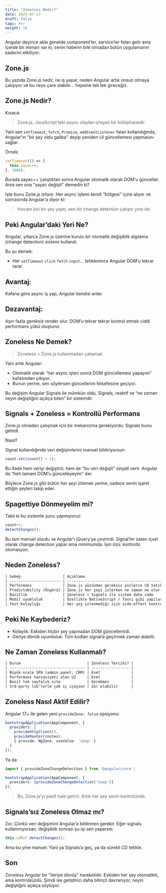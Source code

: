 ```yaml
---
title: "Zoneless Nedir?"
date: 2025-07-27
draft: false
tags: #tr
weight: 16
---
```


Angular deyince akla genelde component’ler, service’ler falan gelir ama içerde bir mimari var ki, senin haberin bile olmadan bütün uygulamanın kaderini etkiliyor:


## Zone.js

Bu yazıda Zone.js nedir, ne iş yapar, neden Angular artık onsuz olmaya çalışıyor ve bu neye çare olabilir… hepsine tek tek gireceğiz.

## Zone.js Nedir?

Kısaca:

> Zone.js, JavaScript'teki async olayları izleyen bir kütüphanedir.


Yani sen `setTimeout`, `fetch`, `Promise`, `addEventListener` falan kullandığında, Angular’ın "bir şey oldu galiba" deyip yeniden UI güncellemesi yapmasını sağlar.


Örnek:

```ts
setTimeout(() => {
  this.sayac++;
}, 1000);
```

Burada sayac++ çalıştıktan sonra Angular otomatik olarak DOM'u günceller. Ama sen ona "sayac değişti" demedin ki?


İşte bunu Zone.js izliyor. Her async işlemi kendi “bölgesi” içine alıyor ve sonrasında Angular’a diyor ki:

> Hocam biri bir şey yaptı, sen bir change detection çalıştır yine de.


## Peki Angular’daki Yeri Ne?

Angular, yıllarca Zone.js üzerine kurulu bir otomatik değişiklik algılama (change detection) sistemi kullandı.

Bu şu demek:

- Her `setTimeout` `click` `fetch` `input`... tetiklenince Angular DOM’u tekrar tarar.

## Avantaj:
Kafana göre async iş yap, Angular kendisi anlar.
## Dezavantaj:
Aşırı fazla gereksiz render olur. DOM’u tekrar tekrar kontrol etmek ciddi performans yükü oluşturur.


## Zoneless Ne Demek?
> Zoneless = Zone.js kullanmadan çalışmak

Yani artık Angular:
- Otomatik olarak “her async işten sonra DOM güncellemesi yapayım” kafasından çıkıyor.
- Bunun yerine, sen söylersen güncellerim felsefesine geçiyor.

Bu değişim Angular Signals ile mümkün oldu. Signals, reaktif ve “ne zaman neyin değiştiğini açıkça bilen” bir sistemdir.


## Signals + Zoneless = Kontrollü Performans

Zone.js olmadan çalışmak için bir mekanizma gerekiyordu. Signals bunu getirdi.

Nasıl?

Signal kullandığında veri değişimlerini manuel bildiriyorsun:

```ts
count.set(count() + 1);
```

Bu ifade hem veriyi değiştirir, hem de "bu veri değişti" sinyali verir. Angular da “heh tamam DOM’u güncelleyeyim” der.

Böylece Zone.js gibi bütün her şeyi izlemek yerine, sadece senin işaret ettiğin şeyleri takip eder.


## Spagettiye Dönmeyelim mi?

Tabii ki bu sistemle şunu yapmıyoruz:

```ts
count++;
detectChanges();
```

Bu tam manuel olurdu ve Angular’ı jQuery’ye çevirirdi. Signal’ler zaten içsel olarak change detection yapar ama minimumda. İşin özü: kontrollü otomasyon.


## Neden Zoneless?

```txt
| Sebep                   | Açıklama                                                           |
| ----------------------- | ------------------------------------------------------------------ |
| Performans              | Zone.js yüzünden gereksiz yüzlerce CD tetikleniyor                 |
| Predictability (Öngörü) | Zone.js her şeyi izlerken ne zaman ne olur belli değil             |
| Basitlik                | Zoneless + Signals ile sistem daha sade                            |
| Mobil uyumluluk         | Özellikle NativeScript / Tauri gibi yapılarda Zone sorun çıkarıyor |
| Test Kolaylığı          | Her şey izlenmediği için side-effect kontrolü daha kolay           |
```

## Peki Ne Kaybederiz?

- Kolaylık: Eskiden hiçbir şey yapmadan DOM güncellenirdi.
- Geriye dönük uyumluluk: Tüm kodları signal’a geçirmek zaman alabilir.


## Ne Zaman Zoneless Kullanmalı?

```txt
| Durum                              | Zoneless Tercihi? |
| ---------------------------------- | ----------------- |
| Büyük-scale SPA (admin panel, CRM) | Evet              |
| Performans hassasiyeti olan UI     | Evet              |
| Basit tek sayfalık site            | Gerekmez          |
| 3rd-party lib’lerle çok iç içeysen | Zor olabilir      |
```

## Zoneless Nasıl Aktif Edilir?

Angular 17+ ile gelen yeni `provideZone: false` opsiyonu:

```ts
bootstrapApplication(AppComponent, {
  providers: [
    provideHttpClient(),
    provideRouter(routes),
    { provide: NgZone, useValue: 'noop' }
  ]
});
```

Ya da:

```ts
import { provideZoneChangeDetection } from '@angular/core';

bootstrapApplication(AppComponent, {
  providers: [provideZoneChangeDetection('noop')]
});
```
> Bu, Zone.js’yi pasif hale getirir. Artık her şey senin kontrolünde.

## Signals’sız Zoneless Olmaz mı?

Zor. Çünkü veri değişimini Angular’a bildirmen gerekir.
Eğer signals kullanmıyorsan, değişiklik sonrası şu işi sen yaparsın:

```ts
this.cdRef.detectChanges();
```
Ama bu yine manuel. Yani ya Signals’a geç, ya da sürekli CD tetikle.

## Son

Zoneless Angular bir "ileriye dönüş" hareketidir.
Eskiden her şey otomatikti, ama kontrolsüzdü. 
Şimdi ise geliştirici daha bilinçli davranıyor, neyin değiştiğini açıkça söylüyor.